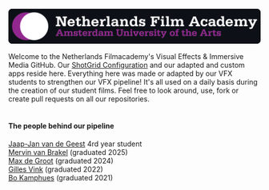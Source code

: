 ![NFA Logo English](https://github.com/nfa-vfxim/.github/blob/main/profile/Logo-Github.png?raw=true)


Welcome to the Netherlands Filmacademy's Visual Effects & Immersive Media GitHub. Our [ShotGrid Configuration](https://github.com/nfa-vfxim/nfa-shotgun-configuration) and our adapted and custom apps reside here. Everything here was made or adapted by our VFX students to strengthen our VFX pipeline! It's all used on a daily basis during the creation of our student films. Feel free to look around, use, fork or create pull requests on all our repositories. 
<br>
<br>

#### The people behind our pipeline
[Jaap-Jan van de Geest](https://github.com/jaapjanvdg) 4rd year student <br>
[Mervin van Brakel](https://github.com/breaktools) (graduated 2025) <br>
[Max de Groot](https://github.com/maximumfx) (graduated 2024) <br>
[Gilles Vink](https://github.com/gillesvink) (graduated 2022) <br>
[Bo Kamphues](https://github.com/bkamphues) (graduated 2021) <br>
